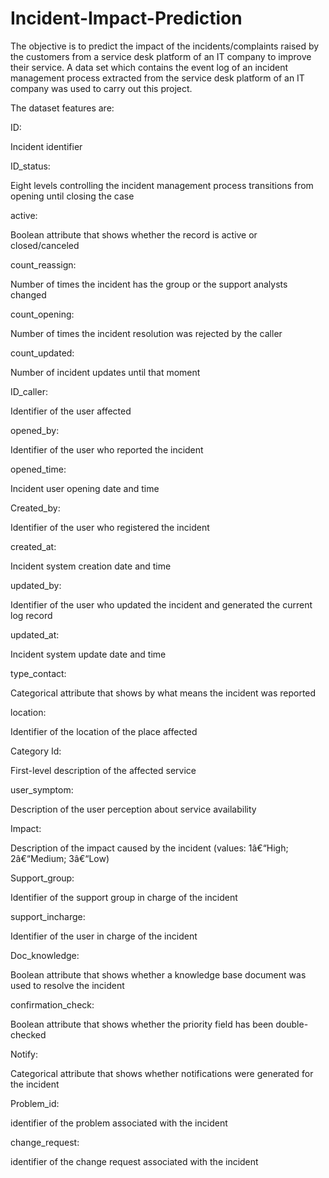 # Incident-Impact-Prediction
The objective is to predict the impact of the incidents/complaints raised by the customers from a service desk platform of an IT company to improve their service.   A data set which contains the event log of an incident management process extracted from the service desk platform of an IT company was used to carry out this project.

The dataset features are:

ID:

Incident identifier 

ID_status:

Eight levels controlling the incident management process transitions from opening until closing the case

active:

Boolean attribute that shows whether the record is active or closed/canceled

count_reassign:

Number of times the incident has the group or the support analysts changed

count_opening:

Number of times the incident resolution was rejected by the caller

count_updated:

Number of incident updates until that moment

ID_caller:

Identifier of the user affected

opened_by:

Identifier of the user who reported the incident

opened_time:

Incident user opening date and time

Created_by:

Identifier of the user who registered the incident

created_at:

Incident system creation date and time

updated_by:

Identifier of the user who updated the incident and generated the current log record

updated_at:

Incident system update date and time

type_contact:

Categorical attribute that shows by what means the incident was reported

location:

Identifier of the location of the place affected

Category Id:

First-level description of the affected service

user_symptom:

Description of the user perception about service availability

Impact:

Description of the impact caused by the incident (values: 1â€“High; 2â€“Medium; 3â€“Low)

Support_group:

Identifier of the support group in charge of the incident

support_incharge:

Identifier of the user in charge of the incident

Doc_knowledge:

Boolean attribute that shows whether a knowledge base document was used to resolve the incident

confirmation_check:

Boolean attribute that shows whether the priority field has been double-checked

Notify:

Categorical attribute that shows whether notifications were generated for the incident

Problem_id:

identifier of the problem associated with the incident

change_request:

identifier of the change request associated with the incident
